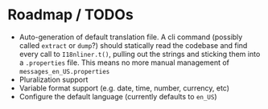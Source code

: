# Roadmap / TODOs

* Auto-generation of default translation file. A cli command
(possibly called `extract` or `dump`?) should statically read the codebase and
find every call to `I18nliner.t()`, pulling out the strings and sticking them
into a `.properties` file. This means no more manual management of
`messages_en_US.properties`
* Pluralization support
* Variable format support (e.g. date, time, number, currency, etc)
* Configure the default language (currently defaults to `en_US`)